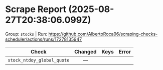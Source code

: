 # Scrape Report (2025-08-27T20:38:06.099Z)

Group: `stocks`  |  Run: https://github.com/AlbertoRoca96/scraping-checks-scheduler/actions/runs/17278135947

| Check | Changed | Keys | Error |
|---|:---:|:--|:--|
| `stock_ntdoy_global_quote` | — |  |  |
